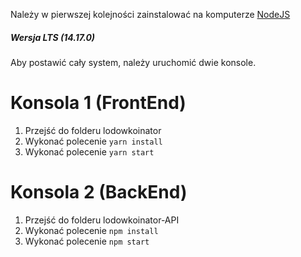 Należy w pierwszej kolejności zainstalować na komputerze [NodeJS](https://nodejs.org/en/)
##### Wersja LTS (14.17.0)

Aby postawić cały system, należy uruchomić dwie konsole.

# Konsola 1 (FrontEnd)
1. Przejść do folderu lodowkoinator
2. Wykonać polecenie `yarn install`
3. Wykonać polecenie `yarn start`


# Konsola 2 (BackEnd)
1. Przejść do folderu lodowkoinator-API
2. Wykonać polecenie `npm install`
3. Wykonać polecenie `npm start`
